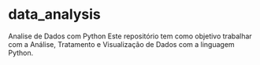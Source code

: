 # data_analysis
Analise de Dados com Python 
Este repositório tem como objetivo trabalhar com a Análise, Tratamento e Visualização de Dados com a linguagem Python.
